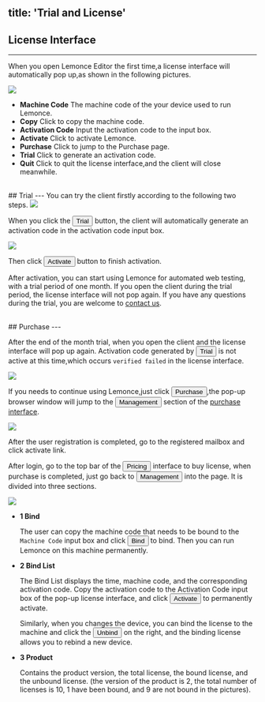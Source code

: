 title: 'Trial and License'
---
## License Interface
---
When you open Lemonce Editor the first time,a license interface will automatically pop up,as shown in the following pictures.

<img class="license-images" src="/images/setup/interface-license-01-en.png">

- **Machine Code** The machine code of the your device used to run Lemonce.
- **Copy** Click to copy the machine code.
- **Activation Code** Input the activation code to the input box.
- **Activate**  Click to activate Lemonce.
- **Purchase** Click to jump to the Purchase page.
- **Trial** Click to generate an activation code.
- **Quit** Click to quit the license interface,and the client will close meanwhile.

<br/>
## Trial
---
You can try the client firstly according to the following two steps.

<img class="license-images"  src="/images/setup/interface-license-02.png">

When you click the <button>Trial</button> button, the client will automatically generate an activation code in the activation code input box.

<img class="license-images"  src="/images/setup/interface-license-03.png">

Then click <button class="btn-teal">Activate</button> button to finish activation.

After activation, you can start using Lemonce for automated web testing, with a trial period of one month. If you open the client during the trial period, the license interface will not pop again.
If you have any questions during the trial, you are welcome to [contact us](/contact.html).

<br/>
## Purchase
---

After the end of the month trial, when you open the client and the license interface will pop up again. Activation code generated by <button>Trial</button> is not active at this time,which occurs `verified failed` in the license interface.

<img class="license-images" src="/images/setup/interface-license-04.png">

If you needs to continue using Lemonce,just click <button class="btn-teal">Purchase</button>,the pop-up browser window will jump to the <button class= "btn-black" >Management</button> section of the [purchase interface](https://license.lemonce.com/).

<img src="/images/setup/interface-license-05.png">

After the user registration is completed, go to the registered mailbox and click activate link.

After login, go to the top bar of the <button class= "btn-black" >Pricing</button> interface to buy license, when purchase is completed, just go back to <button class= "btn-black" >Management</button> into the page. It is divided into three sections.

<img class="license-images" src="/images/setup/interface-license-06.png">

- **1 Bind**

    The user can copy the machine code that needs to be bound to the `Machine Code` input box and click <button class= "btn-teal" >Bind</button> to bind. Then you can run Lemonce on this machine permanently.

- **2 Bind List**

    The Bind List displays the time, machine code, and the corresponding activation code. Copy the activation code to the Activation Code input box of the pop-up license interface, and click <button class= "btn-teal" >Activate</button> to permanently activate.
  
    Similarly, when you changes the device, you can bind the license to the machine and click the <button class= "btn-teal" >Unbind</button> on the right, and the binding license allows you to rebind a new device.

- **3 Product**

    Contains the product version, the total license, the bound license, and the unbound license. (the version of the product is 2, the total number of licenses is 10, 1 have been bound, and 9 are not bound in the pictures).